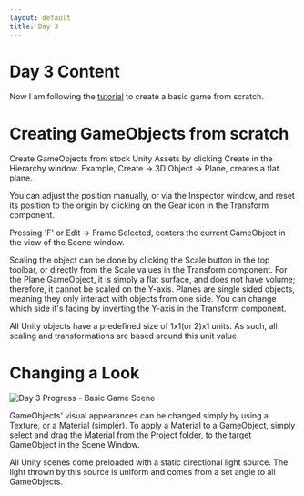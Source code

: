 ```yaml
---
layout: default
title: Day 3
---
```


# Day 3 Content

Now I am following the [tutorial](https://unity3d.com/learn/tutorials/s/roll-ball-tutorial) to create a basic game from scratch.

# Creating GameObjects from scratch

Create GameObjects from stock Unity Assets by clicking Create in the Hierarchy window. Example, Create -> 3D Object -> Plane, creates a flat plane.

You can adjust the position manually, or via the Inspector window, and reset its position to the origin by clicking on the Gear icon in the Transform component.

Pressing 'F' or Edit -> Frame Selected, centers the current GameObject in the view of the Scene window.

Scaling the object can be done by clicking the Scale button in the top toolbar, or directly from the Scale values in the Transform component. For the Plane GameObject, it is simply a flat surface, and does not have volume; therefore, it cannot be scaled on the Y-axis. Planes are single sided objects, meaning they only interact with objects from one side. You can change which side it's facing by inverting the Y-axis in the Transform component.

All Unity objects have a predefined size of 1x1(or 2)x1 units. As such, all scaling and transformations are based around this unit value.

# Changing a Look

![Day 3 Progress - Basic Game Scene](/30days-unity2d/images/Day3_1.jpg)

GameObjects' visual appearances can be changed simply by using a Texture, or a Material (simpler). To apply a Material to a GameObject, simply select and drag the Material from the Project folder, to the target GameObject in the Scene Window.

All Unity scenes come preloaded with a static directional light source. The light thrown by this source is uniform and comes from a set angle to all GameObjects.

